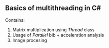## Basics of multithreading in C#
Contains:
1. Matrix multiplication using *Thread* class
2. Usage of *Parallel* bib + acceleration analysis
3. Image procesing
